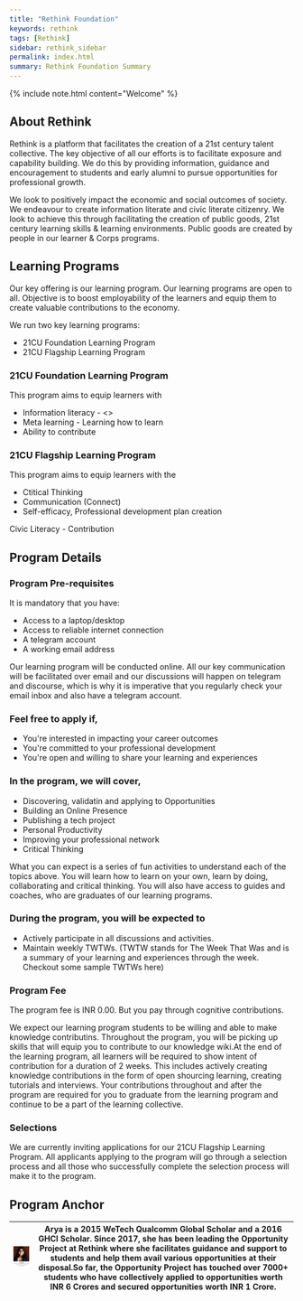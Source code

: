 ```yaml
---
title: "Rethink Foundation"
keywords: rethink
tags: [Rethink]
sidebar: rethink_sidebar
permalink: index.html
summary: Rethink Foundation Summary 
---
```


{% include note.html content="Welcome" %}

## About Rethink
Rethink is a platform that facilitates the creation of a 21st century talent collective. The key objective of all our efforts is to facilitate exposure and capability building. We do this by providing information, guidance and encouragement to students and early alumni to pursue opportunities for professional growth. 

We look to positively impact the economic and social outcomes of society. We endeavour to create information literate and civic literate citizenry. We look to achieve this through facilitating the creation of public goods,  21st century learning skills & learning environments. Public goods are created by people in our learner & Corps programs. 

## Learning Programs
Our key offering is our learning program. Our learning programs are open to all. Objective is to boost employability of the learners and equip them to create valuable contributions to the economy.

We run two key learning programs:
* 21CU Foundation Learning Program
* 21CU Flagship Learning Program

### 21CU Foundation Learning Program
This program aims to equip learners with
* Information literacy - <>
* Meta learning - Learning how to learn
* Ability to contribute 

### 21CU Flagship Learning Program
This program aims to equip learners with the
* Ctitical Thinking
* Communication (Connect)
* Self-efficacy, Professional development plan creation

Civic Literacy - Contribution

## Program Details

### Program Pre-requisites
It is mandatory that you have:
* Access to a laptop/desktop
* Access to reliable internet connection
* A telegram account
* A working email address

Our learning program will be conducted online. All our key communication will be facilitated over email and our discussions will happen on telegram and discourse, which is why it is imperative that you regularly check your email inbox and also have a telegram account.

### Feel free to apply if,
* You're interested in impacting your career outcomes
* You're committed to your professional development
* You're open and willing to share your learning and experiences

### In the program, we will cover,
* Discovering, validatin and applying to Opportunities
* Building an Online Presence
* Publishing a tech project
* Personal Productivity
* Improving your professional network
* Critical Thinking

What you can expect is a series of fun activities to understand each of the topics above. You will learn how to learn on your own, learn by doing, collaborating and critical thinking. You will also have access to guides and coaches, who are graduates of our learning programs.


### During the program, you will be expected to
* Actively participate in all discussions and activities.
* Maintain weekly TWTWs. 
(TWTW stands for The Week That Was and is a summary of your learning and experiences through the week. Checkout some sample TWTWs here)

### Program Fee
The program fee is INR 0.00. But you pay through cognitive contributions.  

We expect our learning program students to be willing and able to make knowledge contributins. Throughout the program, you will be picking up skills that will equip you to contribute to our knowledge wiki.At the end of the learning program, all learners will be required to show intent of contribution for a duration of 2 weeks. This includes actively creating knowledge contributions in the form of open shourcing learning, creating tutorials and interviews. Your contributions throughout and after the program are required for you to graduate from the learning program and continue to be a part of the learning collective.

### Selections
We are currently inviting applications for our 21CU Flagship Learning Program. All applicants applying to the program will go through a selection process and all those who successfully complete the selection process will make it to the program.

## Program Anchor

|![Arya](/images/aryawit.png) |Arya is a 2015 WeTech Qualcomm Global Scholar and a 2016 GHCI Scholar. Since 2017, she has been leading the Opportunity Project at Rethink where she facilitates guidance and support to students and help them avail various opportunities at their disposal.So far, the Opportunity Project has touched over 7000+ students who have collectively applied to opportunities worth INR 6 Crores and secured opportunities worth INR 1 Crore.|
|--|--|
